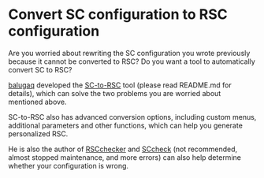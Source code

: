 # Convert SC configuration to RSC configuration

Are you worried about rewriting the SC configuration you wrote previously because it cannot be converted to RSC?
Do you want a tool to automatically convert SC to RSC?

[balugaq](https://github.com/balugaq) developed the [SC-to-RSC](https://github.com/SlimefunReloadingProject/SC-to-RSC) tool (please read README.md for details),
which can solve the two problems you are worried about mentioned above.

SC-to-RSC also has advanced conversion options, including custom menus, additional parameters and other functions, which can help you generate personalized RSC.

He is also the author of [RSCchecker](https://github.com/SlimefunReloadingProject/RSCchecker) and [SCcheck](https://github.com/SlimefunReloadingProject/SCchecker) (not recommended, almost stopped maintenance, and more errors) can also help determine whether your configuration is wrong.